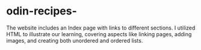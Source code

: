 # odin-recipes-
The website includes an Index page with links to different sections. I utilized HTML to illustrate our learning, covering aspects like linking pages, adding images, and creating both unordered and ordered lists.